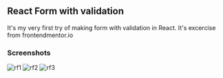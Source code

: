 ## React Form with validation
It's my very first try of making form with validation in React.
It's excercise from frontendmentor.io
### Screenshots
![rf1](https://user-images.githubusercontent.com/80851501/183396453-87a044ba-e0af-4de7-b672-c5452f3eee0c.png)
![rf2](https://user-images.githubusercontent.com/80851501/183396465-ccd5e551-2655-485e-891d-cdc8e630f9b7.png)
![rf3](https://user-images.githubusercontent.com/80851501/183396484-a82fb4b6-e6a2-4189-8502-35dfb57ebb83.png)
